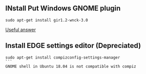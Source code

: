 ## INstall Put Windows GNOME plugin
```
sudo apt-get install gir1.2-wnck-3.0
```

[Useful answer](https://askubuntu.com/questions/1048693/how-can-i-snap-a-window-in-a-corner-with-18-04/1089033#1089033)

## Install EDGE settings editor (Depreciated)
````
sudo apt-get install compizconfig-settings-manager
```
GNOME shell in Ubuntu 18.04 is not compatible with compiz


